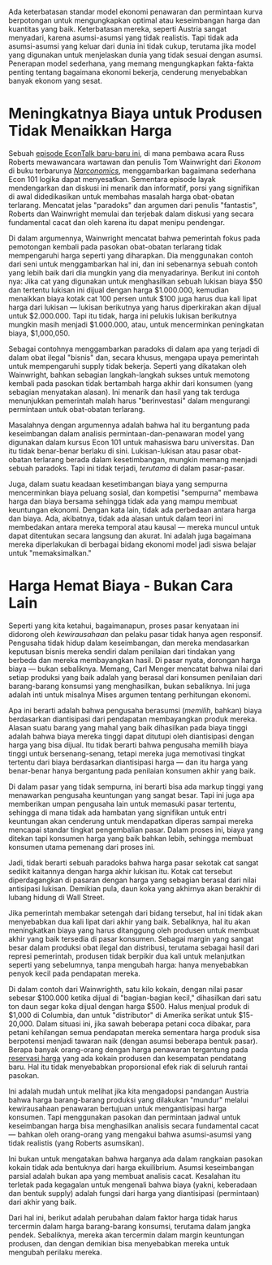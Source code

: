 Ada keterbatasan standar model ekonomi penawaran dan permintaan kurva berpotongan untuk mengungkapkan optimal atau keseimbangan harga dan kuantitas yang baik. Keterbatasan mereka, seperti Austria sangat menyadari, karena asumsi-asumsi yang tidak realistis. Tapi tidak ada asumsi-asumsi yang keluar dari dunia ini tidak cukup, terutama jika model yang digunakan untuk menjelaskan dunia yang tidak sesuai dengan asumsi. Penerapan model sederhana, yang memang mengungkapkan fakta-fakta penting tentang bagaimana ekonomi bekerja, cenderung menyebabkan banyak ekonom yang sesat.

# Meningkatnya Biaya untuk Produsen Tidak Menaikkan Harga

Sebuah [episode EconTalk baru-baru ini](http://www.econtalk.org/archives/2017/02/tom*wainwright.html), di mana pembawa acara Russ Roberts mewawancara wartawan dan penulis Tom Wainwright dari *Ekonom* di buku terbarunya *[Narconomics](https://www.amazon.com/Narconomics-How-Run-Drug-Cartel/dp/1610395832/?tag=misesinsti-20)*, menggambarkan bagaimana sederhana Econ 101 logika dapat menyesatkan. Sementara episode layak mendengarkan dan diskusi ini menarik dan informatif, porsi yang signifikan di awal didedikasikan untuk membahas masalah harga obat-obatan terlarang. Mencatat jelas "paradoks" dan argumen dari penulis "fantastis", Roberts dan Wainwright memulai dan terjebak dalam diskusi yang secara fundamental cacat dan oleh karena itu dapat menipu pendengar.

Di dalam argumennya, Wainwright mencatat bahwa pemerintah fokus pada pemotongan kembali pada pasokan obat-obatan terlarang tidak mempengaruhi harga seperti yang diharapkan. Dia menggunakan contoh dari seni untuk menggambarkan hal ini, dan ini sebenarnya sebuah contoh yang lebih baik dari dia mungkin yang dia menyadarinya. Berikut ini contoh nya: Jika cat yang digunakan untuk menghasilkan sebuah lukisan biaya $50 dan tertentu lukisan ini dijual dengan harga $1.000.000, kemudian menaikkan biaya kotak cat 100 persen untuk $100 juga harus dua kali lipat harga dari lukisan — lukisan berikutnya yang harus diperkirakan akan dijual untuk $2.000.000. Tapi itu tidak, harga ini pelukis lukisan berikutnya mungkin masih menjadi $1.000.000, atau, untuk mencerminkan peningkatan biaya, $1,000,050.

Sebagai contohnya menggambarkan paradoks di dalam apa yang terjadi di dalam obat ilegal "bisnis" dan, secara khusus, mengapa upaya pemerintah untuk mempengaruhi supply tidak bekerja. Seperti yang dikatakan oleh Wainwright, bahkan sebagian langkah-langkah sukses untuk memotong kembali pada pasokan tidak bertambah harga akhir dari konsumen (yang sebagian menyatakan alasan). Ini menarik dan hasil yang tak terduga menunjukkan pemerintah malah harus "berinvestasi" dalam mengurangi permintaan untuk obat-obatan terlarang.

Masalahnya dengan argumennya adalah bahwa hal itu bergantung pada keseimbangan dalam analisis permintaan-dan-penawaran model yang digunakan dalam kursus Econ 101 untuk mahasiswa baru universitas. Dan itu tidak benar-benar berlaku di sini. Lukisan-lukisan atau pasar obat-obatan terlarang berada dalam kesetimbangan, mungkin memang menjadi sebuah paradoks. Tapi ini tidak terjadi, *terutama* di dalam pasar-pasar.

Juga, dalam suatu keadaan kesetimbangan biaya yang sempurna mencerminkan biaya peluang sosial, dan kompetisi "sempurna" membawa harga dan biaya bersama sehingga tidak ada yang mampu membuat keuntungan ekonomi. Dengan kata lain, tidak ada perbedaan antara harga dan biaya. Ada, akibatnya, tidak ada alasan untuk dalam teori ini membedakan antara mereka temporal atau kausal — mereka muncul untuk dapat ditentukan secara langsung dan akurat. Ini adalah juga bagaimana mereka diperlakukan di berbagai bidang ekonomi model jadi siswa belajar untuk "memaksimalkan."

# Harga Hemat Biaya - Bukan Cara Lain

Seperti yang kita ketahui, bagaimanapun, proses pasar kenyataan ini didorong oleh *kewirausahaan* dan pelaku pasar tidak hanya agen responsif. Pengusaha tidak hidup dalam keseimbangan, dan mereka mendasarkan keputusan bisnis mereka sendiri dalam penilaian dari tindakan yang berbeda dan mereka membayangkan hasil. Di pasar nyata, dorongan harga biaya — bukan sebaliknya. Memang, Carl Menger mencatat bahwa nilai dari setiap produksi yang baik adalah yang berasal dari konsumen penilaian dari barang-barang konsumsi yang menghasilkan, bukan sebaliknya. Ini juga adalah inti untuk misalnya Mises argumen tentang perhitungan ekonomi.

Apa ini berarti adalah bahwa pengusaha berasumsi (*memilih*, bahkan) biaya berdasarkan diantisipasi dari pendapatan membayangkan produk mereka. Alasan suatu barang yang mahal yang baik dihasilkan pada biaya tinggi adalah bahwa biaya mereka tinggi dapat ditutupi oleh diantisipasi dengan harga yang bisa dijual. Itu tidak berarti bahwa pengusaha memilih biaya tinggi untuk bersenang-senang, tetapi mereka juga memotivasi tingkat tertentu dari biaya berdasarkan diantisipasi harga — dan itu harga yang benar-benar hanya bergantung pada penilaian konsumen akhir yang baik.

Di dalam pasar yang tidak sempurna, ini berarti bisa ada markup tinggi yang menawarkan pengusaha keuntungan yang sangat besar. Tapi ini juga apa memberikan umpan pengusaha lain untuk memasuki pasar tertentu, sehingga di mana tidak ada hambatan yang signifikan untuk entri keuntungan akan cenderung untuk mendapatkan diperas sampai mereka mencapai standar tingkat pengembalian pasar. Dalam proses ini, biaya yang ditekan tapi konsumen harga yang baik bahkan lebih, sehingga membuat konsumen utama pemenang dari proses ini.

Jadi, tidak berarti sebuah paradoks bahwa harga pasar sekotak cat sangat sedikit kaitannya dengan harga akhir lukisan itu. Kotak cat tersebut diperdagangkan di pasaran dengan harga yang sebagian berasal dari nilai antisipasi lukisan. Demikian pula, daun koka yang akhirnya akan berakhir di lubang hidung di Wall Street.</em>

Jika pemerintah membakar setengah dari bidang tersebut, hal ini tidak akan menyebabkan dua kali lipat dari akhir yang baik. Sebaliknya, hal itu akan meningkatkan biaya yang harus ditanggung oleh produsen untuk membuat akhir yang baik tersedia di pasar konsumen. Sebagai margin yang sangat besar dalam produksi obat ilegal dan distribusi, terutama sebagai hasil dari represi pemerintah, produsen tidak berpikir dua kali untuk melanjutkan seperti yang sebelumnya, tanpa mengubah harga: hanya menyebabkan penyok kecil pada pendapatan mereka.

Di dalam contoh dari Wainwrighth, satu kilo kokain, dengan nilai pasar sebesar $100.000 ketika dijual di "bagian-bagian kecil," dihasilkan dari satu ton daun segar koka dijual dengan harga $500. Halus menjual produk di $1,000 di Columbia, dan untuk "distributor" di Amerika serikat untuk $15-20,000. Dalam situasi ini, jika sawah beberapa petani coca dibakar, para petani kehilangan semua pendapatan mereka sementara harga produk sisa berpotensi menjadi tawaran naik (dengan asumsi beberapa bentuk pasar). Berapa banyak orang-orang dengan harga penawaran tergantung pada [reservasi harga](https://en.wikipedia.org/wiki/Reservation*harga) yang ada kokain produsen dan kesempatan pendatang baru. Hal itu tidak menyebabkan proporsional efek riak di seluruh rantai pasokan.

Ini adalah mudah untuk melihat jika kita mengadopsi pandangan Austria bahwa harga barang-barang produksi yang dilakukan "mundur" melalui kewirausahaan penawaran bertujuan untuk mengantisipasi harga konsumen. Tapi menggunakan pasokan dan permintaan jadwal untuk keseimbangan harga bisa menghasilkan analisis secara fundamental cacat — bahkan oleh orang-orang yang mengakui bahwa asumsi-asumsi yang tidak realistis (yang Roberts asumsikan).

Ini bukan untuk mengatakan bahwa harganya ada dalam rangkaian pasokan kokain tidak ada bentuknya dari harga ekuilibrium. Asumsi keseimbangan parsial adalah bukan apa yang membuat analisis cacat. Kesalahan itu terletak pada kegagalan untuk mengenali bahwa biaya (yakni, keberadaan dan bentuk supply) adalah fungsi dari harga yang diantisipasi (permintaan) dari akhir yang baik.

Dari hal ini, berikut adalah perubahan dalam faktor harga tidak harus tercermin dalam harga barang-barang konsumsi, terutama dalam jangka pendek. Sebaliknya, mereka akan tercermin dalam margin keuntungan produsen, dan dengan demikian bisa menyebabkan mereka untuk mengubah perilaku mereka.
